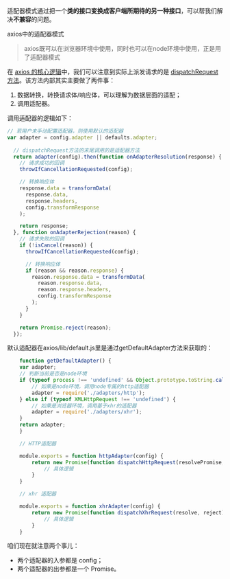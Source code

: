 适配器模式通过把一个**类的接口变换成客户端所期待的另一种接口**，可以帮我们解决**不兼容**的问题。


axios中的适配器模式

> axios既可以在浏览器环境中使用，同时也可以在node环境中使用，正是用了适配器模式

在 [axios 的核心逻辑](https://github.com/axios/axios/blob/master/lib/core/Axios.js)中，我们可以注意到实际上派发请求的是 [dispatchRequest 方法](https://github.com/axios/axios/blob/master/lib/core/dispatchRequest.js)。该方法内部其实主要做了两件事：

1. 数据转换，转换请求体/响应体，可以理解为数据层面的适配；
2. 调用适配器。

调用适配器的逻辑如下：

```js
// 若用户未手动配置适配器，则使用默认的适配器
var adapter = config.adapter || defaults.adapter;
  
  // dispatchRequest方法的末尾调用的是适配器方法
  return adapter(config).then(function onAdapterResolution(response) {
    // 请求成功的回调
    throwIfCancellationRequested(config);

    // 转换响应体
    response.data = transformData(
      response.data,
      response.headers,
      config.transformResponse
    );

    return response;
  }, function onAdapterRejection(reason) {
    // 请求失败的回调
    if (!isCancel(reason)) {
      throwIfCancellationRequested(config);

      // 转换响应体
      if (reason && reason.response) {
        reason.response.data = transformData(
          reason.response.data,
          reason.response.headers,
          config.transformResponse
        );
      }
    }

    return Promise.reject(reason);
  });
```

默认适配器在axios/lib/default.js里是通过getDefaultAdapter方法来获取的：

```js
    function getDefaultAdapter() {
    var adapter;
    // 判断当前是否是node环境
    if (typeof process !== 'undefined' && Object.prototype.toString.call(process) === '[object process]') {
        // 如果是node环境，调用node专属的http适配器
        adapter = require('./adapters/http');
    } else if (typeof XMLHttpRequest !== 'undefined') {
        // 如果是浏览器环境，调用基于xhr的适配器
        adapter = require('./adapters/xhr');
    }
    return adapter;
    }

    // HTTP适配器

    module.exports = function httpAdapter(config) {
        return new Promise(function dispatchHttpRequest(resolvePromise, rejectPromise) {
            // 具体逻辑
        }
    }

    // xhr 适配器

    module.exports = function xhrAdapter(config) {
        return new Promise(function dispatchXhrRequest(resolve, reject) {
            // 具体逻辑
        }
    }
```

咱们现在就注意两个事儿：

- 两个适配器的入参都是 config；
- 两个适配器的出参都是一个 Promise。


